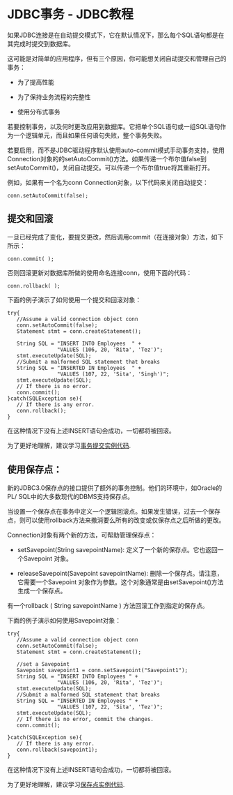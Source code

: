 # JDBC事务 - JDBC教程

如果JDBC连接是在自动提交模式下，它在默认情况下，那么每个SQL语句都是在其完成时提交到数据库。

这可能是对简单的应用程序，但有三个原因，你可能想关闭自动提交和管理自己的事务：

*   为了提高性能

*   为了保持业务流程的完整性

*   使用分布式事务

若要控制事务，以及何时更改应用到数据库。它把单个SQL语句或一组SQL语句作为一个逻辑单元，而且如果任何语句失败，整个事务失败。

若要启用，而不是JDBC驱动程序默认使用auto-commit模式手动事务支持，使用Connection对象的的setAutoCommit()方法。如果传递一个布尔值false到setAutoCommit()，关闭自动提交。可以传递一个布尔值true将其重新打开。

例如，如果有一个名为conn Connection对象，以下代码来关闭自动提交：

```
conn.setAutoCommit(false);
```

## 提交和回滚

一旦已经完成了变化，要提交更改，然后调用commit（在连接对象）方法，如下所示：

```
conn.commit( );
```

否则回滚更新对数据库所做的使用命名连接conn，使用下面的代码：

```
conn.rollback( );
```

下面的例子演示了如何使用一个提交和回滚对象：

```
try{
   //Assume a valid connection object conn
   conn.setAutoCommit(false);
   Statement stmt = conn.createStatement();

   String SQL = "INSERT INTO Employees  " +
                "VALUES (106, 20, 'Rita', 'Tez')";
   stmt.executeUpdate(SQL);  
   //Submit a malformed SQL statement that breaks
   String SQL = "INSERTED IN Employees  " +
                "VALUES (107, 22, 'Sita', 'Singh')";
   stmt.executeUpdate(SQL);
   // If there is no error.
   conn.commit();
}catch(SQLException se){
   // If there is any error.
   conn.rollback();
}
```

在这种情况下没有上述INSERT语句会成功，一切都将被回滚。

为了更好地理解，建议学习[事务提交实例代码](http://www.yiibai.com/jdbc/commit-rollback.html).

## 使用保存点：

新的JDBC3.0保存点的接口提供了额外的事务控制。他们的环境中，如Oracle的PL/ SQL中的大多数现代的DBMS支持保存点。

当设置一个保存点在事务中定义一个逻辑回滚点。如果发生错误，过去一个保存点，则可以使用rollback方法来撤消要么所有的改变或仅保存点之后所做的更改。

Connection对象有两个新的方法，可帮助管理保存点：

*   setSavepoint(String savepointName): 定义了一个新的保存点。它也返回一个Savepoint 对象。

*   releaseSavepoint(Savepoint savepointName): 删除一个保存点。请注意，它需要一个Savepoint 对象作为参数。这个对象通常是由setSavepoint()方法生成一个保存点。

有一个rollback ( String savepointName ) 方法回滚工作到指定的保存点。 

下面的例子演示如何使用Savepoint对象：

```
try{
   //Assume a valid connection object conn
   conn.setAutoCommit(false);
   Statement stmt = conn.createStatement();

   //set a Savepoint
   Savepoint savepoint1 = conn.setSavepoint("Savepoint1");
   String SQL = "INSERT INTO Employees " +
                "VALUES (106, 20, 'Rita', 'Tez')";
   stmt.executeUpdate(SQL);  
   //Submit a malformed SQL statement that breaks
   String SQL = "INSERTED IN Employees " +
                "VALUES (107, 22, 'Sita', 'Tez')";
   stmt.executeUpdate(SQL);
   // If there is no error, commit the changes.
   conn.commit();

}catch(SQLException se){
   // If there is any error.
   conn.rollback(savepoint1);
}
```

在这种情况下没有上述INSERT语句会成功，一切都将被回滚。

为了更好地理解，建议学习[保存点实例代码](http://www.yiibai.com/jdbc/jdbc-savepoints.html).

